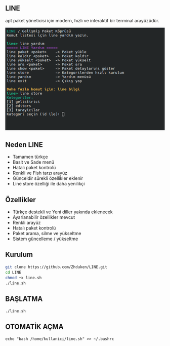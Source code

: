 ## LINE
apt paket yöneticisi için modern, hızlı ve interaktif bir terminal arayüzüdür.


![LINE Logo](line.png)


## Neden LINE
- Tamamen türkçe
- Basit ve Sade menü
- Hatalı paket kontrolü
- Renkli ve Fish tarzı arayüz
- Günceldir sürekli özellikler eklenir
- Line store özelliği ile daha yenilikçi
  
## Özellikler
- Türkçe destekli ve Yeni diller yakında eklenecek
- Ayarlanabilir özellikler mevcut
- Renkli arayüz
- Hatalı paket kontrolü
- Paket arama, silme ve yükseltme
- Sistem güncelleme / yükseltme

## Kurulum
```bash
git clone https://github.com/Zhduken/LINE.git
cd LINE
chmod +x line.sh
./line.sh
```
## BAŞLATMA
```
./line.sh
```
## OTOMATİK AÇMA
```
echo "bash /home/kullanici/line.sh" >> ~/.bashrc
```


